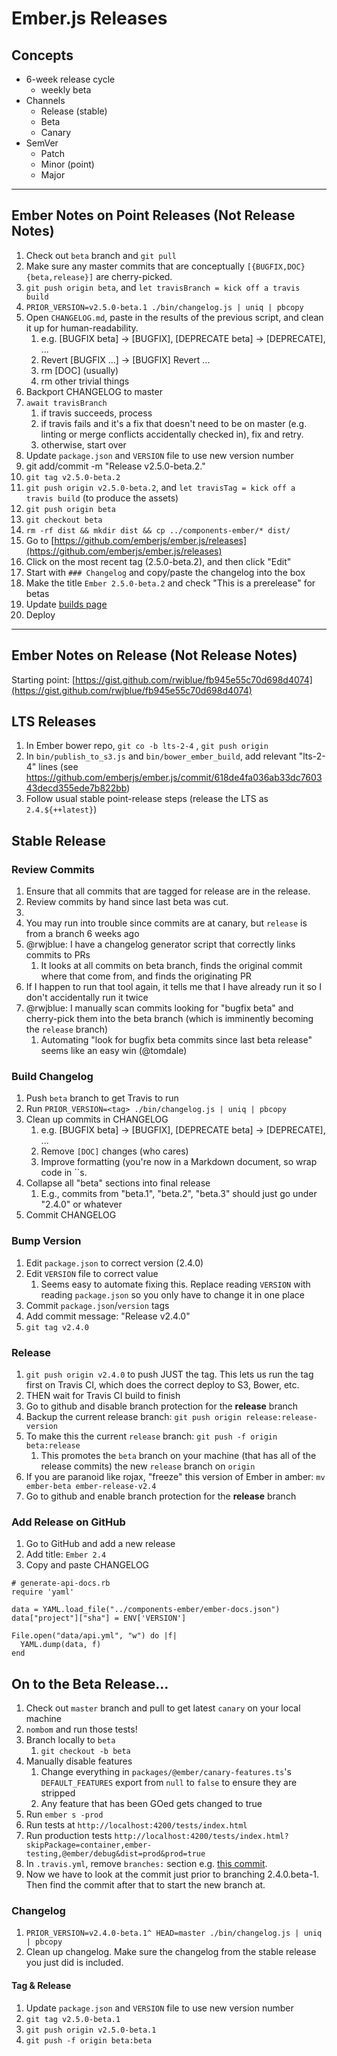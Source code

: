 # Ember.js Releases

## Concepts

* 6-week release cycle
  * weekly beta
* Channels
  * Release (stable)
  * Beta
  * Canary
* SemVer
  * Patch
  * Minor (point)
  * Major

---

## Ember Notes on Point Releases (Not Release Notes)

1. Check out `beta` branch and `git pull`
1. Make sure any master commits that are conceptually `[{BUGFIX,DOC} {beta,release}]` are cherry-picked.
1. `git push origin beta`, and `let travisBranch = kick off a travis build`
1. `PRIOR_VERSION=v2.5.0-beta.1 ./bin/changelog.js | uniq | pbcopy`
1. Open `CHANGELOG.md`, paste in the results of the previous script, and clean it up for human-readability.
    1. e.g. [BUGFIX beta] -> [BUGFIX], [DEPRECATE beta] -> [DEPRECATE], ...
    1. Revert [BUGFIX ...] -> [BUGFIX] Revert ...
    1. rm [DOC] (usually)
    1. rm other trivial things
1. Backport CHANGELOG to master
1. `await travisBranch`
    1. if travis succeeds, process
    1. if travis fails and it's a fix that doesn't need to be on master (e.g. linting or merge conflicts accidentally checked in), fix and retry.
    1. otherwise, start over
1. Update `package.json` and `VERSION` file to use new version number
1. git add/commit -m "Release v2.5.0-beta.2."
1. `git tag v2.5.0-beta.2`
1. `git push origin v2.5.0-beta.2`, and `let travisTag = kick off a travis build` (to produce the assets)
1. `git push origin beta`
1. `git checkout beta`
1. `rm -rf dist && mkdir dist && cp ../components-ember/* dist/`
1. Go to [https://github.com/emberjs/ember.js/releases](https://github.com/emberjs/ember.js/releases)
1. Click on the most recent tag (2.5.0-beta.2), and then click "Edit"
1. Start with `### Changelog` and copy/paste the changelog into the box
1. Make the title `Ember 2.5.0-beta.2` and check "This is a prerelease" for betas
1. Update [builds page](https://github.com/ember-learn/builds/tree/master/app/fixtures/ember)
1. Deploy

---

## Ember Notes on Release (Not Release Notes)

Starting point: [https://gist.github.com/rwjblue/fb945e55c70d698d4074](https://gist.github.com/rwjblue/fb945e55c70d698d4074)

## LTS Releases

1. In Ember bower repo, `git co -b lts-2-4` , `git push origin`
1. In `bin/publish_to_s3.js` and `bin/bower_ember_build`, add relevant "lts-2-4" lines (see https://github.com/emberjs/ember.js/commit/618de4fa036ab33dc760343decd355ede7b822bb)
1. Follow usual stable point-release steps (release the LTS as `2.4.${++latest}`)

## Stable Release

### Review Commits

1. Ensure that all commits that are tagged for release are in the release.
1. Review commits by hand since last beta was cut.
1. <reminder for rwjblue to fill this in with his git cp script>
1. You may run into trouble since commits are at canary, but `release` is from a branch 6 weeks ago
1. @rwjblue: I have a changelog generator script that correctly links commits to PRs
    1. It looks at all commits on beta branch, finds the original commit where that come from, and finds the originating PR
1. If I happen to run that tool again, it tells me that I have already run it so I don't accidentally run it twice
1. @rwjblue: I manually scan commits looking for "bugfix beta" and cherry-pick them into the beta branch (which is imminently becoming the `release` branch)
    1. Automating "look for bugfix beta commits since last beta release" seems like an easy win (@tomdale)

### Build Changelog

1. Push `beta` branch to get Travis to run
1. Run `PRIOR_VERSION=<tag> ./bin/changelog.js | uniq | pbcopy`
1. Clean up commits in CHANGELOG
    1. e.g. [BUGFIX beta] -> [BUGFIX], [DEPRECATE beta] -> [DEPRECATE], ...
    1. Remove `[DOC]` changes (who cares)
    1. Improve formatting (you're now in a Markdown document, so wrap code in ``s.
1. Collapse all "beta" sections into final release
    1. E.g., commits from "beta.1", "beta.2", "beta.3" should just go under "2.4.0" or whatever
1. Commit CHANGELOG

### Bump Version

1. Edit `package.json` to correct version (2.4.0)
1. Edit `VERSION` file to correct value
    1. Seems easy to automate fixing this. Replace reading `VERSION` with reading `package.json` so you only have to change it in one place
1. Commit `package.json`/`version` tags
1. Add commit message: "Release v2.4.0"
1. `git tag v2.4.0`

### Release

1. `git push origin v2.4.0` to push JUST the tag. This lets us run the tag first on Travis CI, which does the correct deploy to S3, Bower, etc.
1. THEN wait for Travis CI build to finish
1. Go to github and disable branch protection for the **release** branch
1. Backup the current release branch: `git push origin release:release-version`
1. To make this the current `release` branch: `git push -f origin beta:release`
    1. This promotes the `beta` branch on your machine (that has all of the release commits) the new `release` branch on `origin`
1. If you are paranoid like rojax, "freeze" this version of Ember in amber: `mv ember-beta ember-release-v2.4`
1. Go to github and enable branch protection for the **release** branch

### Add Release on GitHub

1. Go to GitHub and add a new release
1. Add title: `Ember 2.4`
1. Copy and paste CHANGELOG

```
# generate-api-docs.rb
require 'yaml'

data = YAML.load_file("../components-ember/ember-docs.json")
data["project"]["sha"] = ENV['VERSION']

File.open("data/api.yml", "w") do |f|
  YAML.dump(data, f)
end
```

## On to the Beta Release…

1. Check out `master` branch and pull to get latest `canary` on your local machine
1. `nombom` and run those tests!
1. Branch locally to `beta`
    1. `git checkout -b beta`
1. Manually disable features
    1. Change everything in `packages/@ember/canary-features.ts`'s `DEFAULT_FEATURES` export from `null` to `false` to ensure they are stripped
    1. Any feature that has been GOed gets changed to true
1. Run `ember s -prod`
1. Run tests at `http://localhost:4200/tests/index.html`
1. Run production tests `http://localhost:4200/tests/index.html?skipPackage=container,ember-testing,@ember/debug&dist=prod&prod=true`
1. In `.travis.yml`, remove `branches:` section e.g. [this commit](https://github.com/emberjs/ember.js/commit/e38ec5d910721a9e02a819b4105a4875723f4b1b).
1. Now we have to look at the commit just prior to branching 2.4.0.beta-1. Then find the commit after that to start the new branch at.

### Changelog

1. `PRIOR_VERSION=v2.4.0-beta.1^ HEAD=master ./bin/changelog.js | uniq | pbcopy`
1. Clean up changelog. Make sure the changelog from the stable release you just did is included.

#### Tag & Release

1. Update `package.json` and `VERSION` file to use new version number
1. `git tag v2.5.0-beta.1`
1. `git push origin v2.5.0-beta.1`
1. `git push -f origin beta:beta`
